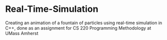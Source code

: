 # Real-Time-Simulation
Creating an animation of a fountain of particles using real-time simulation in C++, done as an assignment for CS 220 Programming Methodology at UMass Amherst
